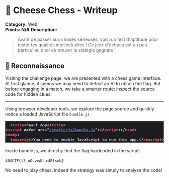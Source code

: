 # 🧀 Cheese Chess - Writeup

**Category:** Web  
**Points: N/A**
**Description:**  
> Avant de passer aux choses sérieuses, voici un test d'aptitude pour tester tes qualités intellectuelles !     Ce jeux d'échecs est un peu particulier, à toi de trouver la statégie gagnate ! 

## 🧩 Reconnaissance

Visiting the challenge page, we are presented with a chess game interface. At first glance, it seems we may need to defeat an AI to obtain the flag.
But before engaging in a match, we take a smarter route: inspect the source code for hidden clues.

---

Using browser developer tools, we explore the page source and quickly notice a loaded JavaScript file ````bundle.js````

![](./images/1.png)

Inside bundle.js, we directly find the flag hardcoded in the script:

````404CTF{l3_nOuveAU_c4RlseN}````

No need to play chess, indeed the strategy was simply to analyze the code!

